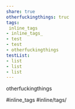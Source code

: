 ```yaml
---
share: true
otherfuckingthings: truc
tags: 
 inline_tags
- inline_tags_
- test
- test
- otherfuckingthings
testList:
- list
- list
- list
---
```


otherfuckingthings

#inline_tags
#inline/tags/

